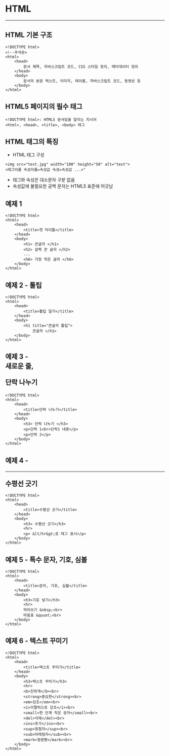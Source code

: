 # HTML
-----
## HTML 기본 구조

    <!DOCTYPE html>
    <!--주석문>
    <html>
        <head>
            문서 제목, 자바스크립트 코드, CSS 스타일 정의, 메타데이터 정의
        </head>
        <body>
            문서의 본문 텍스트, 이미지, 테이블, 자바스크립트 코드, 동영상 등
        </body>
    </html>

## HTML5 페이지의 필수 태그

    <!DOCTYPE html>: HTML5 문서임을 알리는 지시어
    <html>, <head>, <title>, <body> 태그

## HTML 태그의 특징

*  HTML 태그 구성
```
<img src="test.jpg" width="100" height="50" alt="test">
<태그이름 속성이름=속성값 속성=속성값 ...>" 
```

- 태그와 속성은 대소문자 구분 없음
- 속성값에 불필요한 공백 문자는 HTML5 표준에 어긋남

## 예제 1
```
<!DOCTYPE html>
<html>
    <head>
        <title>첫 타이틀</title>
    </head>
    <body>
        <h1> 큰글자 </h1>
        <h2> 살짝 큰 글자 </h2>
        ...
        <h6> 가장 작은 글자 </h6>
    </body>
</html>
```

## 예제 2 - 툴팁
```
<!DOCTYPE html>
<html>
    <head>
        <title>툴팁 달기</title>
    </head>
    <body>
        <h1 title="큰글자 툴팁"> 
            큰글자 </h1>
    </body>
</html>
```

## 예제 3 - <br> 새로운 줄, <p> 단락 나누기
```
<!DOCTYPE html>
<html>
    <head>
        <title>단락 나누기</title>
    </head>
    <body>
        <h3> 단락 나누기 </h3>
        <p>단락 1<br>단락1 내용</p>
        <p>단락 2</p>
    </body>
</html>
```

## 예제 4 - <hr> 수평선 긋기
```
<!DOCTYPE html>
<html>
    <head>
        <title>수평선 긋기</title>
    </head>
    <body>
        <h3> 수평선 긋기</h3>
        <hr>
        <p> &lt/hr&gt;로 태그 표시</p>
    </body>
</html>
```

## 예제 5 - 특수 문자, 기호, 심볼
```
<!DOCTYPE html>
<html>
    <head>
        <title>문자, 기호, 심볼</title>
    </head>
    <body>
        <h3>기호 넣기</h3>
        <hr>
        띄어쓰기 &nbsp;<br>
        따옴표 &quuot;<br>
    </body>
</html>
```

## 예제 6 - 텍스트 꾸미기
```
<!DOCTYPE html>
<html>
    <head>
        <title>텍스트 꾸미기</title>
    </head>
    <body>
        <h3>텍스트 꾸미기</h3>
        <hr>
        <b>진하게</b><br>
        <strong>중요한</strong><br>
        <em>강조</em><br>
        <i>이탤릭으로 강조</i><br>
        <small>한 단계 작은 문자</small><br>
        <del>삭제</del><br>
        <ins>추가</ins><br>
        <sup>윗첨자</sup><br>
        <sub>아래첨자</sub><br>
        <mark>형광팬</mark><br>
    </body>
</html>
```
